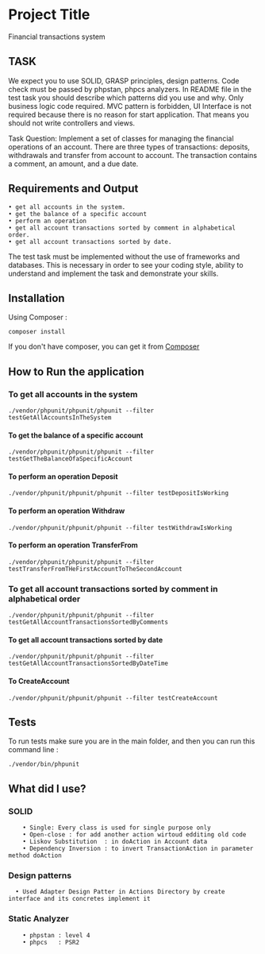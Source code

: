 # Project Title
Financial transactions system


## TASK
We expect you to use SOLID, GRASP principles, design patterns. Code check must be passed by phpstan, phpcs analyzers. In README file in the test task you should describe which patterns did you use and why.
Only business logic code required. MVC pattern is forbidden, UI Interface is not required because there is no reason for start application. That means you should not write controllers and views.

Task Question:
Implement a set of classes for managing the financial operations of an account.
There are three types of transactions: deposits, withdrawals and transfer from account to account.
The transaction contains a comment, an amount, and a due date.

## Requirements and Output

    • get all accounts in the system.
    • get the balance of a specific account
    • perform an operation
    • get all account transactions sorted by comment in alphabetical order.
    • get all account transactions sorted by date.
The test task must be implemented without the use of frameworks and databases. This is necessary in order to see your coding style, ability to understand and implement the task and demonstrate your skills.

## Installation
Using Composer :

```
composer install
```

If you don't have composer, you can get it from [Composer](https://getcomposer.org/)


## How to  Run the application

### To get all accounts in the system 
```
./vendor/phpunit/phpunit/phpunit --filter testGetAllAccountsInTheSystem
```

#### To get the balance of a specific account
```
./vendor/phpunit/phpunit/phpunit --filter testGetTheBalanceOfaSpecificAccount
```


#### To perform an operation Deposit
```
./vendor/phpunit/phpunit/phpunit --filter testDepositIsWorking
```


#### To perform an operation Withdraw
```
./vendor/phpunit/phpunit/phpunit --filter testWithdrawIsWorking
```

#### To perform an operation TransferFrom
```
./vendor/phpunit/phpunit/phpunit --filter testTransferFromTHeFirstAccountToTheSecondAccount
```


### To get all account transactions sorted by comment in alphabetical order
```
./vendor/phpunit/phpunit/phpunit --filter testGetAllAccountTransactionsSortedByComments
```


#### To get all account transactions sorted by date
```
./vendor/phpunit/phpunit/phpunit --filter testGetAllAccountTransactionsSortedByDateTime
```



#### To CreateAccount
```
./vendor/phpunit/phpunit/phpunit --filter testCreateAccount
```


## Tests
To run tests make sure you are in the main folder, and then you can run this command line :

```
./vendor/bin/phpunit

```

## What did I use?
### SOLID
```
    • Single: Every class is used for single purpose only
    • Open-close : for add another action wirtoud edditing old code
    • Liskov Substitution  : in doAction in Account data
    • Dependency Inversion : to invert TransactionAction in parameter method doAction
```

### Design patterns
```
  • Used Adapter Design Patter in Actions Directory by create interface and its concretes implement it
```
### Static Analyzer
```
    • phpstan : level 4
    • phpcs   : PSR2
```


